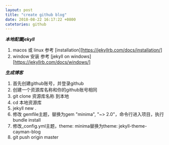 ```yaml
---
layout: post
title: "create github blog"
date: 2018-08-22 16:17:22 +0800
catetories: github
---
```


***本地配置jekyll***
1. macos 或 linux 参考 [installation][https://jekyllrb.com/docs/installation/]
2. window 安装 参考 [jekyll on windows][https://jekyllrb.com/docs/windows/]  

***生成博客***
1. 首先创建github账号，并登录github
2. 创建一个资源库名称和你的github账号相同
3. git clone 资源库名称 到本地
4. cd 本地资源库
5. jekyll new .
6. 修改 gemfile主题，替换为gem "minima", "~> 2.0"，命令行进入项目，执行bundle install
7. 修改_config.yml主题，theme: minima替换为theme: jekyll-theme-cayman-blog
8. git push origin master